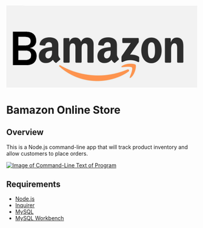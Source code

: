 ![Bamazon Logo](bamazon.png "Bamazon Logo")

# Bamazon Online Store

## Overview
This is a Node.js command-line app that will track product inventory and allow customers to place orders.

[![Image of Command-Line Text of Program](http://img.youtube.com/vi/JpvMb33_xlg/0.jpg)](http://www.youtube.com/watch?v=JpvMb33_xlg "Bamazon Checkout")


## Requirements
 * [Node.js](https://nodejs.org/en/)
 * [Inquirer](https://www.npmjs.com/package/inquirer)
 * [MySQL](https://www.npmjs.com/package/mysql)
 * [MySQL Workbench](https://www.mysql.com/products/workbench/)




 
